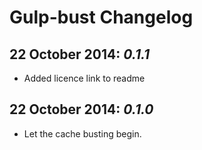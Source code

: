 # Gulp-bust Changelog

## 22 October 2014: _0.1.1_

* Added licence link to readme

## 22 October 2014: _0.1.0_

* Let the cache busting begin.
